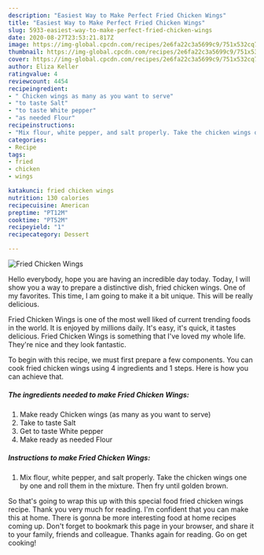 ```yaml
---
description: "Easiest Way to Make Perfect Fried Chicken Wings"
title: "Easiest Way to Make Perfect Fried Chicken Wings"
slug: 5933-easiest-way-to-make-perfect-fried-chicken-wings
date: 2020-08-27T23:53:21.817Z
image: https://img-global.cpcdn.com/recipes/2e6fa22c3a5699c9/751x532cq70/fried-chicken-wings-recipe-main-photo.jpg
thumbnail: https://img-global.cpcdn.com/recipes/2e6fa22c3a5699c9/751x532cq70/fried-chicken-wings-recipe-main-photo.jpg
cover: https://img-global.cpcdn.com/recipes/2e6fa22c3a5699c9/751x532cq70/fried-chicken-wings-recipe-main-photo.jpg
author: Eliza Keller
ratingvalue: 4
reviewcount: 4454
recipeingredient:
- " Chicken wings as many as you want to serve"
- "to taste Salt"
- "to taste White pepper"
- "as needed Flour"
recipeinstructions:
- "Mix flour, white pepper, and salt properly. Take the chicken wings one by one and roll them in the mixture. Then fry until golden brown."
categories:
- Recipe
tags:
- fried
- chicken
- wings

katakunci: fried chicken wings 
nutrition: 130 calories
recipecuisine: American
preptime: "PT12M"
cooktime: "PT52M"
recipeyield: "1"
recipecategory: Dessert

---
```



![Fried Chicken Wings](https://img-global.cpcdn.com/recipes/2e6fa22c3a5699c9/751x532cq70/fried-chicken-wings-recipe-main-photo.jpg)

Hello everybody, hope you are having an incredible day today. Today, I will show you a way to prepare a distinctive dish, fried chicken wings. One of my favorites. This time, I am going to make it a bit unique. This will be really delicious.

Fried Chicken Wings is one of the most well liked of current trending foods in the world. It is enjoyed by millions daily. It's easy, it's quick, it tastes delicious. Fried Chicken Wings is something that I've loved my whole life. They're nice and they look fantastic.




To begin with this recipe, we must first prepare a few components. You can cook fried chicken wings using 4 ingredients and 1 steps. Here is how you can achieve that.

<!--inarticleads1-->

##### The ingredients needed to make Fried Chicken Wings:

1. Make ready  Chicken wings (as many as you want to serve)
1. Take to taste Salt
1. Get to taste White pepper
1. Make ready as needed Flour




<!--inarticleads2-->

##### Instructions to make Fried Chicken Wings:

1. Mix flour, white pepper, and salt properly. Take the chicken wings one by one and roll them in the mixture. Then fry until golden brown.




So that's going to wrap this up with this special food fried chicken wings recipe. Thank you very much for reading. I'm confident that you can make this at home. There is gonna be more interesting food at home recipes coming up. Don't forget to bookmark this page in your browser, and share it to your family, friends and colleague. Thanks again for reading. Go on get cooking!
